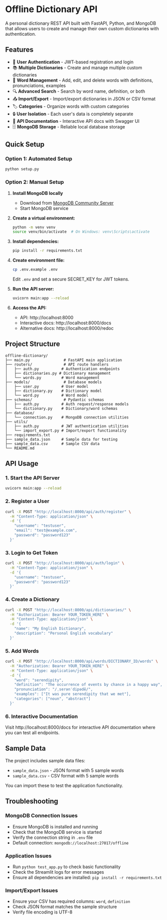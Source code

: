 # Offline Dictionary API

A personal dictionary REST API built with FastAPI, Python, and MongoDB that allows users to create and manage their own custom dictionaries with authentication.

## Features

- 🔐 **User Authentication** - JWT-based registration and login
- 📚 **Multiple Dictionaries** - Create and manage multiple custom dictionaries
- 📝 **Word Management** - Add, edit, and delete words with definitions, pronunciations, examples
- 🔍 **Advanced Search** - Search by word name, definition, or both
- 📤 **Import/Export** - Import/export dictionaries in JSON or CSV format
- 🏷️ **Categories** - Organize words with custom categories
- 🔒 **User Isolation** - Each user's data is completely separate
- 📖 **API Documentation** - Interactive API docs with Swagger UI
- 🗄️ **MongoDB Storage** - Reliable local database storage

## Quick Setup

### Option 1: Automated Setup
```bash
python setup.py
```

### Option 2: Manual Setup

1. **Install MongoDB locally**
   - Download from [MongoDB Community Server](https://www.mongodb.com/try/download/community)
   - Start MongoDB service

2. **Create a virtual environment:**
   ```bash
   python -m venv venv
   source venv/bin/activate  # On Windows: venv\Scripts\activate
   ```

3. **Install dependencies:**
   ```bash
   pip install -r requirements.txt
   ```

4. **Create environment file:**
   ```bash
   cp .env.example .env
   ```
   Edit `.env` and set a secure SECRET_KEY for JWT tokens.

5. **Run the API server:**
   ```bash
   uvicorn main:app --reload
   ```

6. **Access the API:**
   - API: http://localhost:8000
   - Interactive docs: http://localhost:8000/docs
   - Alternative docs: http://localhost:8000/redoc

## Project Structure

```
offline-dictionary/
├── main.py               # FastAPI main application
├── routers/              # API route handlers
│   ├── auth.py          # Authentication endpoints
│   ├── dictionaries.py # Dictionary management
│   └── words.py         # Word management
├── models/               # Database models
│   ├── user.py          # User model
│   ├── dictionary.py    # Dictionary model
│   └── word.py          # Word model
├── schemas/              # Pydantic schemas
│   ├── auth.py          # Auth request/response models
│   └── dictionary.py    # Dictionary/word schemas
├── database/
│   └── connection.py    # MongoDB connection utilities
├── utils/
│   ├── auth.py          # JWT authentication utilities
│   └── import_export.py # Import/export functionality
├── requirements.txt
├── sample_data.json     # Sample data for testing
├── sample_data.csv      # Sample CSV data
└── README.md
```

## API Usage

### 1. Start the API Server
```bash
uvicorn main:app --reload
```

### 2. Register a User
```bash
curl -X POST "http://localhost:8000/api/auth/register" \
  -H "Content-Type: application/json" \
  -d '{
    "username": "testuser",
    "email": "test@example.com",
    "password": "password123"
  }'
```

### 3. Login to Get Token
```bash
curl -X POST "http://localhost:8000/api/auth/login" \
  -H "Content-Type: application/json" \
  -d '{
    "username": "testuser",
    "password": "password123"
  }'
```

### 4. Create a Dictionary
```bash
curl -X POST "http://localhost:8000/api/dictionaries/" \
  -H "Authorization: Bearer YOUR_TOKEN_HERE" \
  -H "Content-Type: application/json" \
  -d '{
    "name": "My English Dictionary",
    "description": "Personal English vocabulary"
  }'
```

### 5. Add Words
```bash
curl -X POST "http://localhost:8000/api/words/DICTIONARY_ID/words" \
  -H "Authorization: Bearer YOUR_TOKEN_HERE" \
  -H "Content-Type: application/json" \
  -d '{
    "word": "serendipity",
    "definition": "The occurrence of events by chance in a happy way",
    "pronunciation": "/ˌserənˈdipədē/",
    "examples": ["It was pure serendipity that we met"],
    "categories": ["noun", "abstract"]
  }'
```

### 6. Interactive Documentation
Visit http://localhost:8000/docs for interactive API documentation where you can test all endpoints.

## Sample Data

The project includes sample data files:
- `sample_data.json` - JSON format with 5 sample words
- `sample_data.csv` - CSV format with 5 sample words

You can import these to test the application functionality.

## Troubleshooting

### MongoDB Connection Issues
- Ensure MongoDB is installed and running
- Check that the MongoDB service is started
- Verify the connection string in `.env` file
- Default connection: `mongodb://localhost:27017/offline`

### Application Issues
- Run `python test_app.py` to check basic functionality
- Check the Streamlit logs for error messages
- Ensure all dependencies are installed: `pip install -r requirements.txt`

### Import/Export Issues
- Ensure your CSV has required columns: `word`, `definition`
- Check JSON format matches the sample structure
- Verify file encoding is UTF-8
